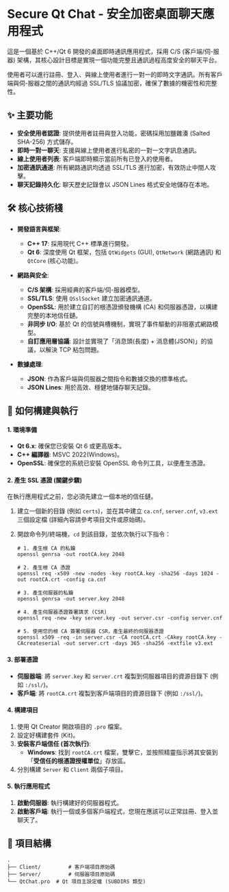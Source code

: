 # Secure Qt Chat - 安全加密桌面聊天應用程式

這是一個基於 C++/Qt 6 開發的桌面即時通訊應用程式，採用 C/S (客戶端/伺-服器) 架構，其核心設計目標是實現一個功能完整且通訊過程高度安全的聊天平台。

使用者可以進行註冊、登入、與線上使用者進行一對一的即時文字通訊。所有客戶端與伺-服器之間的通訊均經過 SSL/TLS 協議加密，確保了數據的機密性和完整性。

## ✨ 主要功能

* **安全使用者認證**: 提供使用者註冊與登入功能，密碼採用加鹽雜湊 (Salted SHA-256) 方式儲存。
* **即時一對一聊天**: 支援與線上使用者進行私密的一對一文字訊息通訊。
* **線上使用者列表**: 客戶端即時顯示當前所有已登入的使用者。
* **加密通訊通道**: 所有網路通訊均透過 SSL/TLS 進行加密，有效防止中間人攻擊。
* **聊天記錄持久化**: 聊天歷史記錄會以 JSON Lines 格式安全地儲存在本地。

## 🛠️ 核心技術棧

* **開發語言與框架**:
    * **C++ 17**: 採用現代 C++ 標準進行開發。
    * **Qt 6**: 深度使用 Qt 框架，包括 `QtWidgets` (GUI), `QtNetwork` (網路通訊) 和 `QtCore` (核心功能)。

* **網路與安全**:
    * **C/S 架構**: 採用經典的客戶端/伺-服器模型。
    * **SSL/TLS**: 使用 `QSslSocket` 建立加密通訊通道。
    * **OpenSSL**: 用於建立自訂的根憑證頒發機構 (CA) 和伺服器憑證，以構建完整的本地信任鏈。
    * **非同步 I/O**: 基於 Qt 的信號與槽機制，實現了事件驅動的非阻塞式網路模型。
    * **自訂應用層協議**: 設計並實現了「消息頭(長度) + 消息體(JSON)」的協議，以解決 TCP 粘包問題。

* **數據處理**:
    * **JSON**: 作為客戶端與伺服器之間指令和數據交換的標準格式。
    * **JSON Lines**: 用於高效、穩健地儲存聊天記錄。

## 🚀 如何構建與執行

#### 1. 環境準備

* **Qt 6.x**: 確保您已安裝 Qt 6 或更高版本。
* **C++ 編譯器**: MSVC 2022(Windows)。
* **OpenSSL**: 確保您的系統已安裝 OpenSSL 命令列工具，以便產生憑證。

#### 2. 產生 SSL 憑證 (關鍵步驟)

在執行應用程式之前，您必須先建立一個本地的信任鏈。

1.  建立一個新的目錄 (例如 `certs`)，並在其中建立 `ca.cnf`, `server.cnf`, `v3.ext` 三個設定檔 (詳細內容請參考項目文件或原始碼)。
2.  開啟命令列/終端機，`cd` 到該目錄，並依次執行以下指令：

    ```
    # 1. 產生根 CA 的私鑰
    openssl genrsa -out rootCA.key 2048

    # 2. 產生根 CA 憑證
    openssl req -x509 -new -nodes -key rootCA.key -sha256 -days 1024 -out rootCA.crt -config ca.cnf

    # 3. 產生伺服器的私鑰
    openssl genrsa -out server.key 2048

    # 4. 產生伺服器憑證簽署請求 (CSR)
    openssl req -new -key server.key -out server.csr -config server.cnf

    # 5. 使用您的根 CA 簽署伺服器 CSR，產生最終的伺服器憑證
    openssl x509 -req -in server.csr -CA rootCA.crt -CAkey rootCA.key -CAcreateserial -out server.crt -days 365 -sha256 -extfile v3.ext
    ```

#### 3. 部署憑證

* **伺服器端**: 將 `server.key` 和 `server.crt` 複製到伺服器項目的資源目錄下 (例如 `:/ssl/`)。
* **客戶端**: 將 `rootCA.crt` 複製到客戶端項目的資源目錄下 (例如 `:/ssl/`)。

#### 4. 構建項目

1.  使用 Qt Creator 開啟項目的 `.pro` 檔案。
2.  設定好構建套件 (Kit)。
3.  **安裝客戶端信任 (首次執行)**:
    * **Windows**: 找到 `rootCA.crt` 檔案，雙擊它，並按照精靈指示將其安裝到「**受信任的根憑證授權單位**」存放區。
4.  分別構建 `Server` 和 `Client` 兩個子項目。

#### 5. 執行應用程式

1.  **啟動伺服器**: 執行構建好的伺服器程式。
3.  **啟動客戶端**: 執行一個或多個客戶端程式，您現在應該可以正常註冊、登入並聊天了。

## 📁 項目結構
```
.  
├── Client/         # 客戶端項目原始碼  
├── Server/         # 伺服器項目原始碼  
└── QtChat.pro  # Qt 項目主設定檔 (SUBDIRS 類型)  
```
